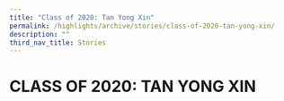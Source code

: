 ```yaml
---
title: "Class of 2020: Tan Yong Xin"
permalink: /highlights/archive/stories/class-of-2020-tan-yong-xin/
description: ""
third_nav_title: Stories
---
```

# CLASS OF 2020: TAN YONG XIN

